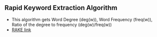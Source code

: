 ## Rapid Keyword Extraction Algorithm
- This algorithm gets Word Degree (deg(w)), Word Frequency (freq(w)), Ratio of the degree to frequency (deg(w)/freq(w))
- [RAKE link](https://www.analyticsvidhya.com/blog/2021/10/rapid-keyword-extraction-rake-algorithm-in-natural-language-processing/)
